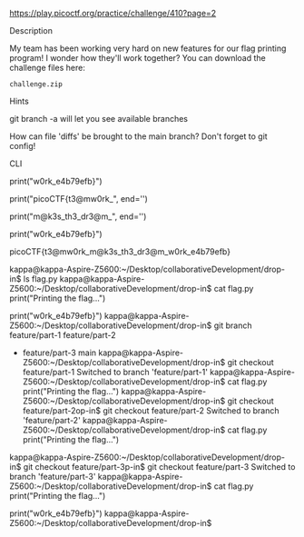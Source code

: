 

https://play.picoctf.org/practice/challenge/410?page=2

Description

My team has been working very hard on new features for our flag printing program! I wonder how they'll work together? You can download the challenge files here:

    challenge.zip

Hints

git branch -a will let you see available branches

How can file 'diffs' be brought to the main branch? Don't forget to git config!

CLI

print("w0rk_e4b79efb}")

print("picoCTF{t3@mw0rk_", end='')

print("m@k3s_th3_dr3@m_", end='')

print("w0rk_e4b79efb}")

picoCTF{t3@mw0rk_m@k3s_th3_dr3@m_w0rk_e4b79efb}

kappa@kappa-Aspire-Z5600:~/Desktop/collaborativeDevelopment/drop-in$ ls
flag.py
kappa@kappa-Aspire-Z5600:~/Desktop/collaborativeDevelopment/drop-in$ cat flag.py
print("Printing the flag...")

print("w0rk_e4b79efb}")
kappa@kappa-Aspire-Z5600:~/Desktop/collaborativeDevelopment/drop-in$ git branch
  feature/part-1
  feature/part-2
* feature/part-3
  main
kappa@kappa-Aspire-Z5600:~/Desktop/collaborativeDevelopment/drop-in$ git checkout feature/part-1
Switched to branch 'feature/part-1'
kappa@kappa-Aspire-Z5600:~/Desktop/collaborativeDevelopment/drop-in$ cat flag.py
print("Printing the flag...")
kappa@kappa-Aspire-Z5600:~/Desktop/collaborativeDevelopment/drop-in$ git checkout feature/part-2op-in$ git checkout feature/part-2
Switched to branch 'feature/part-2'
kappa@kappa-Aspire-Z5600:~/Desktop/collaborativeDevelopment/drop-in$ cat flag.py
print("Printing the flag...")

kappa@kappa-Aspire-Z5600:~/Desktop/collaborativeDevelopment/drop-in$ git checkout feature/part-3p-in$ git checkout feature/part-3
Switched to branch 'feature/part-3'
kappa@kappa-Aspire-Z5600:~/Desktop/collaborativeDevelopment/drop-in$ cat flag.py 
print("Printing the flag...")

print("w0rk_e4b79efb}")
kappa@kappa-Aspire-Z5600:~/Desktop/collaborativeDevelopment/drop-in$ 








